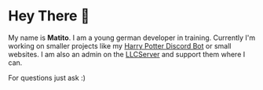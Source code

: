 # Hey There 👋

My name is **Matito**. I am a young german developer in training.
Currently I'm working on smaller projects like my [Harry Potter Discord Bot](https://github.com/MatitoDA/matitos-hpbot "Harry Potter Discord Bot") or small websites.
I am also an admin on the [LLCServer](https://github.com/LamaLinuxCraftServer "LLCServer") and support them where I can.

For questions just ask :)
